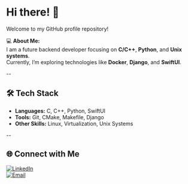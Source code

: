 # Hi there! 👋

Welcome to my GitHub profile repository!  

💻 **About Me:**  
I am a future backend developer focusing on **C/C++**, **Python**, and **Unix systems**.  
Currently, I’m exploring technologies like **Docker**, **Django**, and **SwiftUI**.

--

## 🛠️ Tech Stack
- **Languages:** C, C++, Python, SwiftUI  
- **Tools:** Git, CMake, Makefile, Django  
- **Other Skills:** Linux, Virtualization, Unix Systems  

--

## 🌐 Connect with Me
[![LinkedIn](https://img.shields.io/badge/LinkedIn-blue?logo=linkedin&logoColor=white)](https://www.linkedin.com/in/valeria-lomakina-264b4612a/)  
[![Email](https://img.shields.io/badge/Email-red?logo=gmail&logoColor=white)](mailto:lomakina.valerie@gmail.com)
